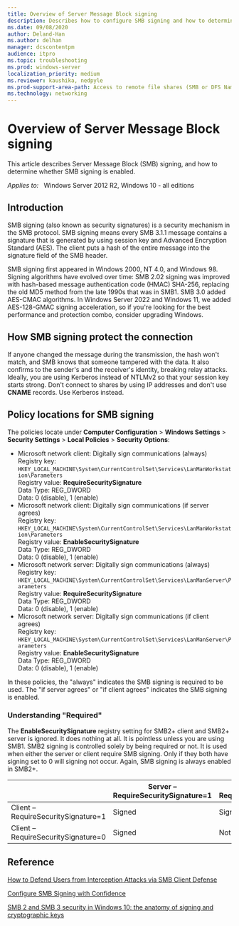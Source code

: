 ```yaml
---
title: Overview of Server Message Block signing
description: Describes how to configure SMB signing and how to determine whether SMB signing is enabled.
ms.date: 09/08/2020
author: Deland-Han
ms.author: delhan 
manager: dcscontentpm
audience: itpro
ms.topic: troubleshooting
ms.prod: windows-server
localization_priority: medium
ms.reviewer: kaushika, nedpyle
ms.prod-support-area-path: Access to remote file shares (SMB or DFS Namespace)
ms.technology: networking
---
```

# Overview of Server Message Block signing

This article describes Server Message Block (SMB) signing, and how to determine whether SMB signing is enabled.

_Applies to:_ &nbsp; Windows Server 2012 R2, Windows 10 - all editions  

## Introduction

SMB signing (also known as security signatures) is a security mechanism in the SMB protocol. SMB signing means every SMB 3.1.1 message contains a signature that is generated by using session key and Advanced Encryption Standard (AES). The client puts a hash of the entire message into the signature field of the SMB header.

SMB signing first appeared in Windows 2000, NT 4.0, and Windows 98. Signing algorithms have evolved over time: SMB 2.02 signing was improved with hash-based message authentication code (HMAC) SHA-256, replacing the old MD5 method from the late 1990s that was in SMB1. SMB 3.0 added AES-CMAC algorithms. In Windows Server 2022 and Windows 11, we added AES-128-GMAC signing acceleration, so if you're looking for the best performance and protection combo, consider upgrading Windows.

## How SMB signing protect the connection

If anyone changed the message during the transmission, the hash won't match, and SMB knows that someone tampered with the data. It also confirms to the sender's and the receiver's identity, breaking relay attacks. Ideally, you are using Kerberos instead of NTLMv2 so that your session key starts strong. Don't connect to shares by using IP addresses and don't use **CNAME** records. Use Kerberos instead.

## Policy locations for SMB signing

The policies locate under **Computer Configuration** > **Windows Settings** > **Security Settings** > **Local Policies** > **Security Options**:

- Microsoft network client: Digitally sign communications (always)  
  Registry key: `HKEY_LOCAL_MACHINE\System\CurrentControlSet\Services\LanManWorkstation\Parameters`  
  Registry value: **RequireSecuritySignature**  
  Data Type: REG_DWORD  
  Data: 0 (disable), 1 (enable)
- Microsoft network client: Digitally sign communications (if server agrees)  
  Registry key: `HKEY_LOCAL_MACHINE\System\CurrentControlSet\Services\LanManWorkstation\Parameters`  
  Registry value: **EnableSecuritySignature**  
  Data Type: REG_DWORD  
  Data: 0 (disable), 1 (enable)
- Microsoft network server: Digitally sign communications (always)  
  Registry key: `HKEY_LOCAL_MACHINE\System\CurrentControlSet\Services\LanManServer\Parameters`  
  Registry value: **RequireSecuritySignature**  
  Data Type: REG_DWORD  
  Data: 0 (disable), 1 (enable)
- Microsoft network server: Digitally sign communications (if client agrees)  
  Registry key: `HKEY_LOCAL_MACHINE\System\CurrentControlSet\Services\LanManServer\Parameters`  
  Registry value: **EnableSecuritySignature**  
  Data Type: REG_DWORD  
  Data: 0 (disable), 1 (enable)

In these policies, the "always" indicates the SMB signing is required to be used. The "if server agrees" or "if client agrees" indicates the SMB signing is enabled.

### Understanding "Required"

The **EnableSecuritySignature** registry setting for SMB2+ client and SMB2+ server is ignored. It does nothing at all. It is pointless unless you are using SMB1. SMB2 signing is controlled solely by being required or not. It is used when either the server or client require SMB signing. Only if they both have signing set to 0 will signing not occur. Again, SMB signing is always enabled in SMB2+.

||Server – RequireSecuritySignature=1|Server – RequireSecuritySignature=0|
|---|---|---|
|Client – RequireSecuritySignature=1|Signed|Signed|
|Client – RequireSecuritySignature=0|Signed|Not signed|

## Reference

[How to Defend Users from Interception Attacks via SMB Client Defense](https://techcommunity.microsoft.com/t5/itops-talk-blog/how-to-defend-users-from-interception-attacks-via-smb-client/ba-p/1494995)

[Configure SMB Signing with Confidence](https://techcommunity.microsoft.com/t5/storage-at-microsoft/configure-smb-signing-with-confidence/ba-p/2418102)

[SMB 2 and SMB 3 security in Windows 10: the anatomy of signing and cryptographic keys](/archive/blogs/openspecification/smb-2-and-smb-3-security-in-windows-10-the-anatomy-of-signing-and-cryptographic-keys)
